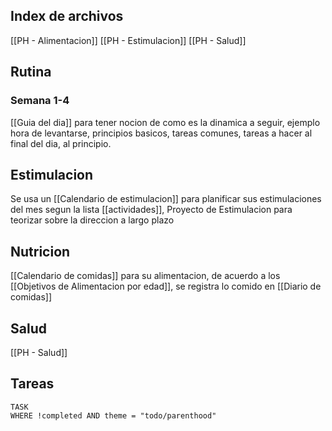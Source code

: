 ## Index de archivos
[[PH - Alimentacion]]
[[PH - Estimulacion]]
[[PH - Salud]]
## Rutina
### Semana 1-4
[[Guia del dia]] para tener nocion de como es la dinamica a seguir, ejemplo hora de levantarse, principios basicos, tareas comunes, tareas a hacer al final del dia, al principio.

## Estimulacion
Se usa un [[Calendario de estimulacion]] para planificar sus estimulaciones del mes segun la lista [[actividades]], Proyecto de Estimulacion para teorizar sobre la direccion a largo plazo

## Nutricion
[[Calendario de comidas]] para su alimentacion, de acuerdo a los [[Objetivos de Alimentacion por edad]], se registra lo comido en [[Diario de comidas]]

## Salud

[[PH - Salud]]
## Tareas
`````dataview
TASK
WHERE !completed AND theme = "todo/parenthood"
``````


